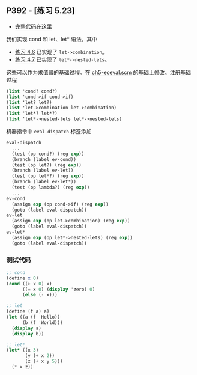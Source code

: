 ## P392 - [练习 5.23]

* [完整代码在这里](./exercise_5_23.scm)

我们实现 cond 和 let、let* 语法。其中 

* [练习 4.6](../chapter_4/exercise_4_6.md) 已实现了 `let->combination`。
* [练习 4.7](../chapter_4/exercise_4_7.md) 已实现了 `let*->nested-lets`。

这些可以作为求值器的基础过程。在 [ch5-eceval.scm](./ch5-eceval.scm) 的基础上修改。注册基础过程

``` Scheme
(list 'cond? cond?)
(list 'cond->if cond->if)
(list 'let? let?)
(list 'let->combination let->combination)
(list 'let*? let*?)
(list 'let*->nested-lets let*->nested-lets)
```    

机器指令中 `eval-dispatch` 标签添加

``` Scheme
eval-dispatch
  ...
  (test (op cond?) (reg exp))
  (branch (label ev-cond))
  (test (op let?) (reg exp))
  (branch (label ev-let))
  (test (op let*?) (reg exp))
  (branch (label ev-let*))
  (test (op lambda?) (reg exp))
  ...
ev-cond
  (assign exp (op cond->if) (reg exp))
  (goto (label eval-dispatch))
ev-let 
  (assign exp (op let->combination) (reg exp))
  (goto (label eval-dispatch))
ev-let*
  (assign exp (op let*->nested-lets) (reg exp))
  (goto (label eval-dispatch))  
```


### 测试代码

``` Scheme
;; cond
(define x 0)
(cond ((> x 0) x)
      ((= x 0) (display 'zero) 0)
      (else (- x)))

;; let
(define (f a) a)
(let ((a (f 'Hello))
      (b (f 'World)))
  (display a)
  (display b))

;; let*  
(let* ((x 3)
       (y (+ x 2))
       (z (+ x y 5)))
  (* x z))
```
